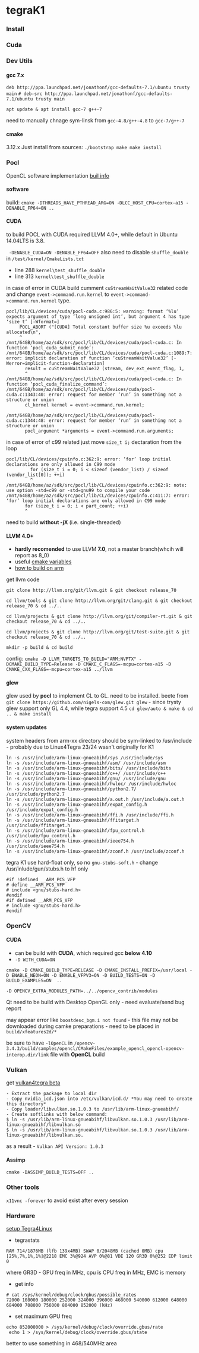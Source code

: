 tegraK1
========================

### Install

### Cuda

### Dev Utils



#### gcc 7.x
`deb http://ppa.launchpad.net/jonathonf/gcc-defaults-7.1/ubuntu trusty main`
`# deb-src http://ppa.launchpad.net/jonathonf/gcc-defaults-7.1/ubuntu trusty main`

`apt update & apt install gcc-7 g++-7`

need to manually chnage sym-linsk from `gcc-4.8/g++-4.8` to `gcc-7/g++-7`

#### cmake 

 3.12.x
Just install from sources:
`./bootstrap
  make
  make install`

### Pocl

OpenCL software implementation
[buil info ](https://github.com/pocl/pocl/blob/master/doc/sphinx/source/install.rst)

#### software
build:
`cmake -DTHREADS_HAVE_PTHREAD_ARG=ON -DLCC_HOST_CPU=cortex-a15 -DENABLE_FP64=ON ..`

#### CUDA 
to build POCL with CUDA required LLVM 4.0+, while default in Ubuntu 14.04LTS is 3.8.

` -DENABLE_CUDA=ON -DENABLE_FP64=OFF`
also need to disable `shuffle_double` in `/test/kernel/CmakeLists.txt`

- line 288 `kernel\test_shuffle_double`
- line 313 `kernel\test_shuffle_double`

in case of error in CUDA build cumment `cuStreamWaitValue32` related code and change `event->command.run.kernel` to `event->command->command.run.kernel` type.  
```
pocl/lib/CL/devices/cuda/pocl-cuda.c:986:5: warning: format ‘%lu’ expects argument of type ‘long unsigned int’, but argument 4 has type ‘size_t’ [-Wformat=]
     POCL_ABORT ("[CUDA] Total constant buffer size %u exceeds %lu allocated\n",
     ^
/mnt/64GB/home/az/sdk/src/pocl/lib/CL/devices/cuda/pocl-cuda.c: In function ‘pocl_cuda_submit_node’:
/mnt/64GB/home/az/sdk/src/pocl/lib/CL/devices/cuda/pocl-cuda.c:1089:7: error: implicit declaration of function ‘cuStreamWaitValue32’ [-Werror=implicit-function-declaration]
       result = cuStreamWaitValue32 (stream, dev_ext_event_flag, 1,
       ^
/mnt/64GB/home/az/sdk/src/pocl/lib/CL/devices/cuda/pocl-cuda.c: In function ‘pocl_cuda_finalize_command’:
/mnt/64GB/home/az/sdk/src/pocl/lib/CL/devices/cuda/pocl-cuda.c:1343:40: error: request for member ‘run’ in something not a structure or union
       cl_kernel kernel = event->command.run.kernel;
                                        ^
/mnt/64GB/home/az/sdk/src/pocl/lib/CL/devices/cuda/pocl-cuda.c:1344:48: error: request for member ‘run’ in something not a structure or union
       pocl_argument *arguments = event->command.run.arguments;
```

in case of error of c99 related just move `size_t i;` dectaration from the loop

```
pocl/lib/CL/devices/cpuinfo.c:362:9: error: ‘for’ loop initial declarations are only allowed in C99 mode
         for (size_t i = 0; i < sizeof (vendor_list) / sizeof (vendor_list[0]); ++i)
         ^
/mnt/64GB/home/az/sdk/src/pocl/lib/CL/devices/cpuinfo.c:362:9: note: use option -std=c99 or -std=gnu99 to compile your code
/mnt/64GB/home/az/sdk/src/pocl/lib/CL/devices/cpuinfo.c:411:7: error: ‘for’ loop initial declarations are only allowed in C99 mode
       for (size_t i = 0; i < part_count; ++i)
       ^
```

need to build **without -jX** (i.e. single-threaded)

#### LLVM 4.0+

- **hardly recomended** to use LLVM **7.0**, not a master branch(whcih will report as 8_0)
- useful [cmake variables](https://llvm.org/docs/CMake.html)
- [how to build on arm](https://llvm.org/docs/HowToBuildOnARM.html)

get llvm code 

`git clone http://llvm.org/git/llvm.git & git checkout release_70 `

`cd llvm/tools & git clone http://llvm.org/git/clang.git & git checkout release_70 & cd ../..`

`cd llvm/projects & git clone http://llvm.org/git/compiler-rt.git & git checkout release_70 & cd ../..`

`cd llvm/projects & git clone http://llvm.org/git/test-suite.git & git checkout release_70 & cd ../..`

`mkdir -p build & cd build`

config:
`cmake -D LLVM_TARGETS_TO_BUILD="ARM;NVPTX" -DCMAKE_BUILD_TYPE=Release -D CMAKE_C_FLAGS=-mcpu=cortex-a15 -D CMAKE_CXX_FLAGS=-mcpu=cortex-a15 ../llvm`

#### glew

glew used by **pocl** to implement CL to GL. need to be installed. beete from ` git clone https://github.com/nigels-com/glew.git glew` - since trysty glew support only GL 4.4, while tegra support 4.5
`cd glew/auto & make & cd .. & make install`

#### system updates
system headers from arm-xx directory should be sym-linked to /usr/include - probably due to Linux4Tegra 23/24 wasn't originally for K1
 
```
ln -s /usr/include/arm-linux-gnueabihf/sys /usr/include/sys
ln -s /usr/include/arm-linux-gnueabihf/asm/ /usr/include/asm
ln -s /usr/include/arm-linux-gnueabihf/bits/ /usr/include/bits
ln -s /usr/include/arm-linux-gnueabihf/c++/ /usr/include/c++
ln -s /usr/include/arm-linux-gnueabihf/gnu/ /usr/include/gnu
ln -s /usr/include/arm-linux-gnueabihf/hwloc/ /usr/include/hwloc
ln -s /usr/include/arm-linux-gnueabihf/python2.7/ /usr/include/python2.7
ln -s /usr/include/arm-linux-gnueabihf/a.out.h /usr/include/a.out.h
ln -s /usr/include/arm-linux-gnueabihf/expat_config.h /usr/include/expat_config.h
ln -s /usr/include/arm-linux-gnueabihf/ffi.h /usr/include/ffi.h
ln -s /usr/include/arm-linux-gnueabihf/ffitarget.h /usr/include/ffitarget.h
ln -s /usr/include/arm-linux-gnueabihf/fpu_control.h /usr/include/fpu_control.h
ln -s /usr/include/arm-linux-gnueabihf/ieee754.h /usr/include/ieee754.h
ln -s /usr/include/arm-linux-gnueabihf/zconf.h /usr/include/zconf.h
```

tegra K1 use hard-float only, so no `gnu-stubs-soft.h` - change /usr/inlude/gun/stubs.h to hf only

```
#if !defined __ARM_PCS_VFP
# define __ARM_PCS_VFP
# include <gnu/stubs-hard.h>
#endif
#if defined __ARM_PCS_VFP
# include <gnu/stubs-hard.h>
#endif
```



### OpenCV

#### CUDA

- can be build with **CUDA**, which required gcc **below 4.10**
- `-D WITH_CUDA=ON`

`cmake -D CMAKE_BUILD_TYPE=RELEASE -D CMAKE_INSTALL_PREFIX=/usr/local -D ENABLE_NEON=ON -D ENABLE_VFPV3=ON -D BUILD_TESTS=ON -D BUILD_EXAMPLES=ON  ..`

`-D OPENCV_EXTRA_MODULES_PATH=../../opencv_contrib/modules`

Qt need to be build with Desktop OpenGL only - need evaluate/send bug report

may appear error like `boostdesc_bgm.i not found` - this file may not be downloaded during camke preparations - need to be placed in `build/xfeatures2d/*`

be sure to have `-lOpenCL` in `/opencv-3.4.3/build/samples/opencl/CMakeFiles/example_opencl_opencl-opencv-interop.dir/link` file with **OpenCL** build


### Vulkan

get [vulkan4tegra beta]( http://developer.download.nvidia.com/embedded/L4T/r24_Release_v1.0/Vulkan_Beta/vulkan_nvidia.tar.gz)

```
- Extract the package to local dir
- Copy nvidia_icd.json into /etc/vulkan/icd.d/ *You may need to create this directory*
- Copy loader/libvulkan.so.1.0.3 to /usr/lib/arm-linux-gnueabihf/
- Create softlinks with below command:
$ ln -s /usr/lib/arm-linux-gnueabihf/libvulkan.so.1.0.3 /usr/lib/arm-linux-gnueabihf/libvulkan.so
$ ln -s /usr/lib/arm-linux-gnueabihf/libvulkan.so.1.0.3 /usr/lib/arm-linux-gnueabihf/libvulkan.so.
```
as a result - `Vulkan API Version: 1.0.3`

#### Assimp 
`cmake -DASSIMP_BUILD_TESTS=OFF ..`

### Other tools

`x11vnc -forever` to avoid exist after every session

### Hardware
[setup Tegra4Linux](https://elinux.org/Jetson/Performance)

- tegrastats

`RAM 714/1876MB (lfb 139x4MB) SWAP 0/2048MB (cached 0MB) cpu [25%,7%,1%,1%]@2218 EMC 3%@924 AVP 0%@81 VDE 120 GR3D 0%@252 EDP limit 0`

where GR3D - GPU freq in MHz, cpu is CPU freq in MHz, EMC is memory

- get info

```
# cat /sys/kernel/debug/clock/gbus/possible_rates
72000 108000 180000 252000 324000 396000 468000 540000 612000 648000 684000 708000 756000 804000 852000 (kHz)
```
- set maximum GPU freq

```
echo 852000000 > /sys/kernel/debug/clock/override.gbus/rate
 echo 1 > /sys/kernel/debug/clock/override.gbus/state
```
better to use something in 468/540MHz area

